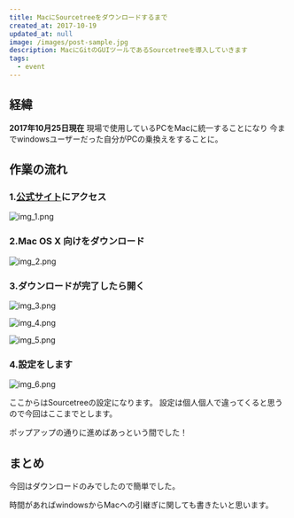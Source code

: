 ```yaml
---
title: MacにSourcetreeをダウンロードするまで
created_at: 2017-10-19
updated_at: null
image: /images/post-sample.jpg
description: MacにGitのGUIツールであるSourcetreeを導入していきます
tags:
  - event
---
```


## 経緯

**2017年10月25日現在**
現場で使用しているPCをMacに統一することになり
今までwindowsユーザーだった自分がPCの乗換えをすることに。

## 作業の流れ

### 1.[公式サイト](https://ja.atlassian.com/software/sourcetree)にアクセス

![img_1.png](https://qiita-image-store.s3.amazonaws.com/0/199085/6e9897da-f051-05f8-4bea-a7361d790c86.png)

### 2.Mac OS X 向けをダウンロード

![img_2.png](https://qiita-image-store.s3.amazonaws.com/0/199085/fb9b9c56-ed75-e9db-d397-52f817f3d3d0.png)

### 3.ダウンロードが完了したら開く

![img_3.png](https://qiita-image-store.s3.amazonaws.com/0/199085/63263b70-b6d7-66d6-9208-0b890cfc545b.png)

![img_4.png](https://qiita-image-store.s3.amazonaws.com/0/199085/8c201671-e7c4-41bd-382c-3cf65223a1bb.png)

![img_5.png](https://qiita-image-store.s3.amazonaws.com/0/199085/961842c0-2f99-756d-439d-b87b97af3e08.png)


### 4.設定をします

![img_6.png](https://qiita-image-store.s3.amazonaws.com/0/199085/81685ae9-cabc-509a-a454-6b5a34dd9dc0.png)

ここからはSourcetreeの設定になります。
設定は個人個人で違ってくると思うので今回はここまでとします。

ポップアップの通りに進めばあっという間でした！

## まとめ

今回はダウンロードのみでしたので簡単でした。

時間があればwindowsからMacへの引継ぎに関しても書きたいと思います。
